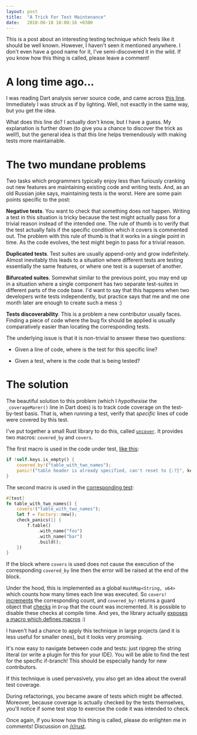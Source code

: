 ```yaml
---
layout: post
title:  "A Trick For Test Maintenance"
date:   2018-06-18 18:00:16 +0300
---
```



This is a post about an interesting testing technique which feels like
it should be well known. However, I haven't seen it mentioned
anywhere. I don't even have a good name for it, I've semi-discovered
it in the wild. If you know how this thing is called, please leave a
comment!


# A long time ago...

I was reading Dart analysis server source code, and came across [this
line](https://github.com/dart-lang/sdk/blob/f6d2c2378a00160ca1b79f8f7bd45df97b1275e4/pkg/analysis_server/lib/src/services/correction/assist_internal.dart#L1063). Immediately
I was struck as if by lighting. Well, not exactly in the same way, but
you get the idea.

What does this line do? I actually don't know, but I have a guess. My
explanation is further down (to give you a chance to discover the
trick as well!), but the general idea is that this line helps
tremendously with making tests more maintainable.


# The two mundane problems

Two tasks which programmers typically enjoy less than furiously
cranking out new features are maintaining existing code and writing
tests. And, as an old Russian joke says, maintaining tests is the
worst. Here are some pain points specific to the post:

**Negative tests**. You want to check that something does not
happen. Writing a test in this situation is tricky because the test
might actually pass for a trivial reason instead of the intended
one. The rule of thumb is to verify that the test actually fails if
the specific condition which it covers is commented out. The problem
with this rule of thumb is that it works in a single point in time. As
the code evolves, the test might begin to pass for a trivial reason.

**Duplicated tests**. Test suites are usually append-only and grow
indefinitely. Almost inevitably this leads to a situation where
different tests are testing essentially the same features, or where
one test is a superset of another.

**Bifurcated suites**. Somewhat similar to the previous point, you may
end up in a situation where a single component has two separate
test-suites in different parts of the code base. I'd want to say that
this happens when two developers write tests independently, but
practice says that me and me one month later are enough to create such
a mess :)

**Tests discoverability**. This is a problem a new contributor usually
faces. Finding a piece of code where the bug fix should be applied is
usually comparatively easier than locating the corresponding tests.


The underlying issue is that it is non-trivial to answer these two
questions:

* Given a line of code, where is the test for this specific line?

* Given a test, where is the code that is being tested?


# The solution 

The beautiful solution to this problem (which I *hypothesise* the
`_coverageMarer()` line in Dart does) is to track code coverage on the
test-by-test basis. That is, when running a test, verify that
*specific* lines of code were covered by this test.

I've put together a small Rust library to do this, called
[`uncover`](https://crates.io/crates/uncover). It provides two macros:
`covered_by` and `covers`.


The first macro is used in the code under test, [like
this](https://github.com/matklad/tom/blob/081b09e90b4ff64246969783fe9fb9261ba188f1/src/factory.rs#L72-L75):

~~~rust
if !self.keys.is_empty() {
    covered_by!("table_with_two_names");
    panic!("table header is already specified, can't reset to {:?}", key)
}
~~~

The second macro is used in the [corresponding test](https://github.com/matklad/tom/blob/081b09e90b4ff64246969783fe9fb9261ba188f1/tests/suite/factory.rs#L55-L64):


~~~rust
#[test]
fn table_with_two_names() {
    covers!("table_with_two_names");
    let f = Factory::new();
    check_panics(|| {
        f.table()
            .with_name("foo")
            .with_name("bar")
            .build();
    })
}
~~~


If the block where `covers` is used does not cause the execution of
the corresponding `covered_by` line then the error will be raised at
the end of the block.

Under the hood, this is implemented as a global `HashMap<String, u64>`
which counts how many times each line was executed. So `covers!`
[increments](https://github.com/matklad/uncover/blob/1d0770d997e29731b287e9e11e4ffbbea5f456da/src/lib.rs#L146)
the corresponding count, and `covered_by!` returns a guard object that
[checks](https://github.com/matklad/uncover/blob/1d0770d997e29731b287e9e11e4ffbbea5f456da/src/lib.rs#L174-L176)
in `Drop` that the count was incremented. It is possible to disable
these checks at compile time. And yes, the library actually [exposes a
macro which defines
macros](https://github.com/matklad/uncover/blob/1d0770d997e29731b287e9e11e4ffbbea5f456da/src/lib.rs#L110-L137)
:)

I haven't had a chance to apply this technique in large projects (and
it is less useful for smaller ones), but it looks very promising.

It's now easy to navigate between code and tests: just ripgrep the
string literal (or write a plugin for this for your IDE). You will be
able to find the test for the specific if-branch! This should be
especially handy for new contributors.

If this technique is used pervasively, you also get an idea about the
overall test coverage.

During refactorings, you became aware of tests which might be
affected. Moreover, because coverage is actually checked by the tests
themselves, you'll notice if some test stop to exercise the code it
was intended to check.


Once again, if you know how this thing is called, please do enlighten
me in comments! Discussion on [/r/rust](https://www.reddit.com/r/rust/comments/8s1eu1/blog_post_a_trick_for_test_maintenance/).

